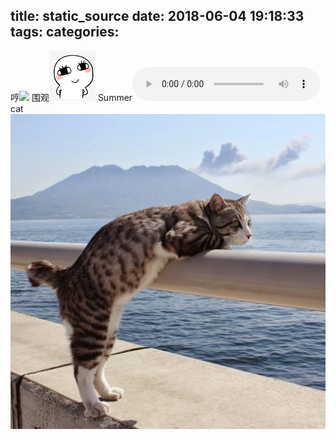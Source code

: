 title: static_source
date: 2018-06-04 19:18:33
tags:
categories:
---

哼![](/img/哼.png)
围观![](/img/围观.png)
Summer<audio controls="controls" src="/resource/久石让 - Summer.mp3"></audio>
cat![](/img/cat.png)